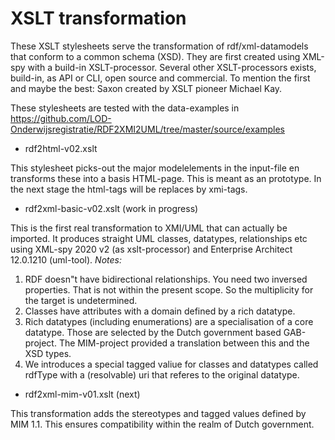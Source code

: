 # XSLT transformation

These XSLT stylesheets  serve the transformation of rdf/xml-datamodels that conform to a common schema (XSD). They are first created  using XML-spy with a build-in XSLT-processor. Several other XSLT-processors exists, build-in, as API or CLI, open source and commercial. To mention the first and maybe the best: Saxon created by XSLT pioneer Michael Kay. 

These stylesheets are tested with the data-examples in https://github.com/LOD-Onderwijsregistratie/RDF2XMI2UML/tree/master/source/examples

* rdf2html-v02.xslt  

This stylesheet picks-out the major modelelements in the input-file en transforms these into a basis HTML-page. This is meant as an prototype. In the next stage the html-tags will be replaces by xmi-tags.

* rdf2xml-basic-v02.xslt (work in progress)

This is the first real transformation to XMI/UML that can actually be imported. It produces straight UML classes, datatypes, relationships etc using XML-spy 2020 v2 (as xslt-processor) and Enterprise Architect 12.0.1210 (uml-tool). 
*Notes:* 
1. RDF doesn"t have bidirectional relationships. You need two inversed properties. That is not within the present scope. So the multiplicity for the target is undetermined.
2. Classes have attributes with a domain defined by a rich datatype. 
3. Rich datatypes (including enumerations) are a specialisation of a core datatype. Those are selected by the Dutch government based GAB-project. The MIM-project provided a translation between this and the XSD types.
4. We introduces a special tagged valiue for classes and datatypes called rdfType with a (resolvable) uri that referes to the original datatype.
                
* rdf2xml-mim-v01.xslt (next)

This transformation adds the stereotypes and tagged values defined by MIM 1.1. This ensures compatibility within the realm of Dutch government. 


